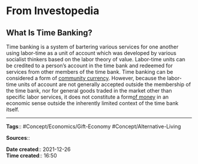 # From Investopedia
## What Is Time Banking? 

Time banking is a system of bartering various services for one another using labor-time as a unit of account which was developed by various socialist thinkers based on the labor theory of value. Labor-time units can be credited to a person’s account in the time bank and redeemed for services from other members of the time bank. Time banking can be considered a form of [community currency](https://www.investopedia.com/terms/c/community_currencies.asp). However, because the labor-time units of account are not generally accepted outside the membership of the time bank, nor for general goods traded in the market other than specific labor services, it does not constitute a form[of money](https://www.investopedia.com/terms/m/money.asp) in an economic sense outside the inherently limited context of the time bank itself.


---
**Tags**:: #Concept/Economics/Gift-Economy #Concept/Alternative-Living

**Sources**::

**Date created**:: 2021-12-26  
**Time created**:: 16:50